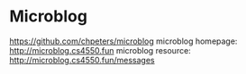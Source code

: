 # Microblog

https://github.com/chpeters/microblog
microblog homepage: http://microblog.cs4550.fun
microblog resource: http://microblog.cs4550.fun/messages
